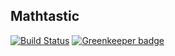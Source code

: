 Mathtastic
---

[![Build Status](https://travis-ci.org/justindujardin/mathtastic.svg?branch=master)](https://travis-ci.org/justindujardin/mathtastic)
[![Greenkeeper badge](https://badges.greenkeeper.io/justindujardin/mathtastic.svg)](https://greenkeeper.io/)
